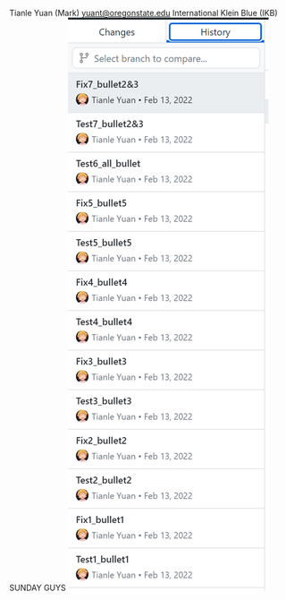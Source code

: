 Tianle Yuan (Mark)
yuant@oregonstate.edu
International Klein Blue (IKB)
SUNDAY GUYS
![Contribution guidelines for this project](./Material/WeChat_Image_20220303163706.png)
